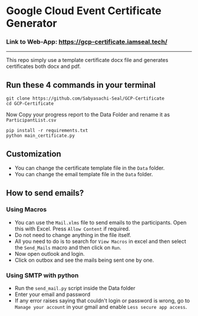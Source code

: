 # Google Cloud Event Certificate Generator

### Link to Web-App: https://gcp-certificate.iamseal.tech/

---

This repo simply use a template certificate docx file and generates certificates
both docx and pdf.

## Run these 4 commands in your terminal

```
git clone https://github.com/Sabyasachi-Seal/GCP-Certificate
cd GCP-Certificate
```
Now Copy your progress report to the Data Folder and rename it as `ParticipantList.csv`
```
pip install -r requirements.txt
python main_certificate.py
```

## Customization
- You can change the certificate template file in the `Data` folder.
- You can change the email template file in the `Data` folder.

## How to send emails?
### Using Macros
- You can use the `Mail.xlms` file to send emails to the participants. Open this with Excel. Press ```Allow Content``` if required.
- Do not need to change anything in the file itself.
- All you need to do is to search for ```View Macros```  in excel and then select the ```Send_Mails``` macro and then click on ```Run```.
- Now open outlook and login.
- Click on outbox and see the mails being sent one by one.

### Using SMTP with python
- Run the ```send_mail.py``` script inside the Data folder
- Enter your email and password
- If any error raises saying that couldn't login or password is wrong, go to ```Manage your account``` in your gmail and enable ```Less secure app access```.

<h2></h2>
